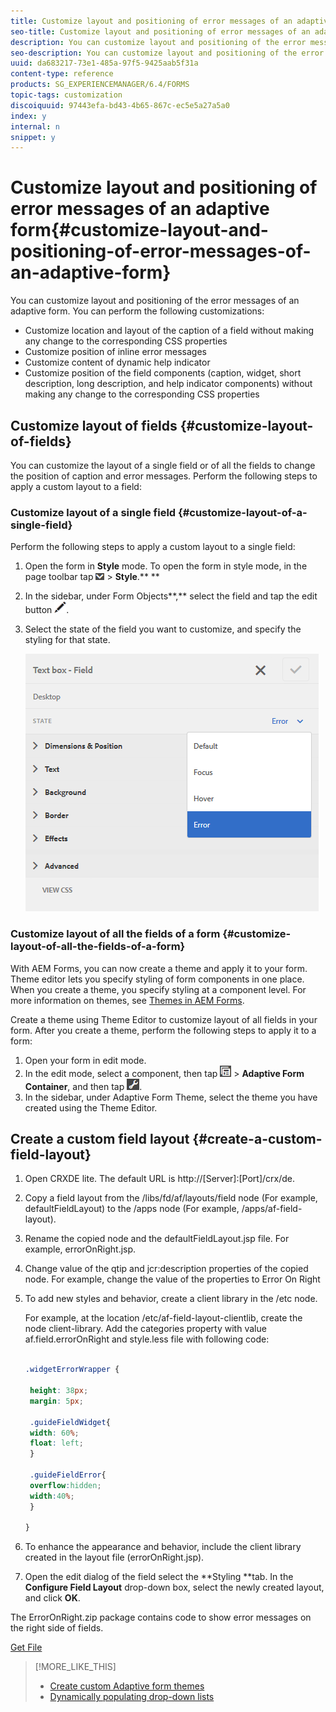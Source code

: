 ```yaml
---
title: Customize layout and positioning of error messages of an adaptive form
seo-title: Customize layout and positioning of error messages of an adaptive form
description: You can customize layout and positioning of the error messages of an adaptive for. 
seo-description: You can customize layout and positioning of the error messages of an adaptive for. 
uuid: da683217-73e1-485a-97f5-9425aab5f31a
content-type: reference
products: SG_EXPERIENCEMANAGER/6.4/FORMS
topic-tags: customization
discoiquuid: 97443efa-bd43-4b65-867c-ec5e5a27a5a0
index: y
internal: n
snippet: y
---
```


# Customize layout and positioning of error messages of an adaptive form{#customize-layout-and-positioning-of-error-messages-of-an-adaptive-form}

You can customize layout and positioning of the error messages of an adaptive form. You can perform the following customizations:

* Customize location and layout of the caption of a field without making any change to the corresponding CSS properties  
* Customize position of inline error messages
* Customize content of dynamic help indicator
* Customize position of the field components (caption, widget, short description, long description, and help indicator components) without making any change to the corresponding CSS properties

## Customize layout of fields {#customize-layout-of-fields}

You can customize the layout of a single field or of all the fields to change the position of caption and error messages. Perform the following steps to apply a custom layout to a field:

### Customize layout of a single field {#customize-layout-of-a-single-field}

Perform the following steps to apply a custom layout to a single field:

1. Open the form in **Style** mode. To open the form in style mode, in the page toolbar tap ![](assets/canvas-drop-down.png) &gt; **Style**.** **
1. In the sidebar, under Form Objects**,** select the field and tap the edit button ![](assets/edit-button.png).
1. Select the state of the field you want to customize, and specify the styling for that state. 

   ![Specifying inline styling of a field](assets/edit-error-state.png)

### Customize layout of all the fields of a form {#customize-layout-of-all-the-fields-of-a-form}

With AEM Forms, you can now create a theme and apply it to your form. Theme editor lets you specify styling of form components in one place. When you create a theme, you specify styling at a component level. For more information on themes, see [Themes in AEM Forms](../../forms/using/themes.md).

Create a theme using Theme Editor to customize layout of all fields in your form. After you create a theme, perform the following steps to apply it to a form:

1. Open your form in edit mode. 
1. In the edit mode, select a component, then tap ![](assets/field-level.png) &gt; **Adaptive Form Container**, and then tap ![](assets/cmppr.png).
1. In the sidebar, under Adaptive Form Theme, select the theme you have created using the Theme Editor.

## Create a custom field layout {#create-a-custom-field-layout}

1. Open CRXDE lite. The default URL is http://[Server]:[Port]/crx/de.
1. Copy a field layout from the /libs/fd/af/layouts/field node (For example, defaultFieldLayout) to the /apps node (For example, /apps/af-field-layout).
1. Rename the copied node and the defaultFieldLayout.jsp file. For example, errorOnRight.jsp.  

1. Change value of the qtip and jcr:description properties of the copied node. For example, change the value of the properties to Error On Right  

1. To add new styles and behavior, create a client library in the /etc node.

   For example, at the location /etc/af-field-layout-clientlib, create the node client-library. Add the categories property with value af.field.errorOnRight and style.less file with following code:

   ```css
   
   .widgetErrorWrapper {
    
    height: 38px;
    margin: 5px;
   
    .guideFieldWidget{
    width: 60%;
    float: left; 
    }
   
    .guideFieldError{
    overflow:hidden;
    width:40%; 
    }
   
   }

   ```

1. To enhance the appearance and behavior, include the client library created in the layout file (errorOnRight.jsp).
1. Open the edit dialog of the field select the **Styling **tab. In the **Configure Field Layout** drop-down box, select the newly created layout, and click **OK**.

The ErrorOnRight.zip package contains code to show error messages on the right side of fields.

[Get File](assets/erroronright.zip)

>[!MORE_LIKE_THIS]
>
>* [Create custom Adaptive form themes](../../forms/using/creating-custom-adaptive-form-themes.md)
>* [Dynamically populating drop-down lists](../../forms/using/dynamically-populate-dropdowns.md)
